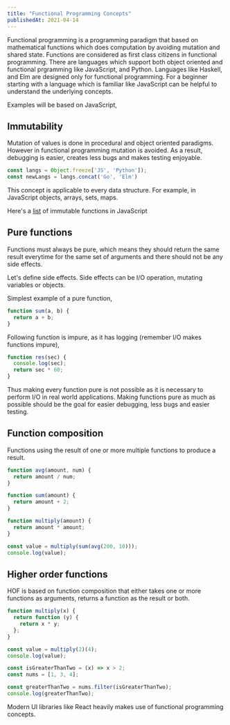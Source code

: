 ```yaml
---
title: "Functional Programming Concepts"
publishedAt: 2021-04-14
---
```


Functional programming is a programming paradigm that based on mathematical functions which does computation by avoiding mutation and shared state. Functions are considered as first class citizens in functional programming. There are languages which support both object oriented and functional prgramming like JavaScript, and Python. Languages like Haskell, and Elm are designed only for functional programming. For a beginner starting with a language which is familiar like JavaScript can be helpful to understand the underlying concepts.

Examples will be based on JavaScript,

## Immutability

Mutation of values is done in procedural and object oriented paradigms. However in functional programming mutation is avoided. As a result, debugging is easier, creates less bugs and makes testing enjoyable.

```js
const langs = Object.freeze['JS', 'Python']);
const newLangs = langs.concat('Go', 'Elm')
```

This concept is applicable to every data structure. For example, in JavaScript objects, arrays, sets, maps.

Here's a [list](https://github.com/rajikaimal/immutable-js) of immutable functions in JavaScript

## Pure functions

Functions must always be pure, which means they should return the same result everytime for the same set of arguments and there should not be any side effects.

Let's define side effects. Side effects can be I/O operation, mutating variables or objects.

Simplest example of a pure function,

```js
function sum(a, b) {
  return a + b;
}
```

Following function is impure, as it has logging (remember I/O makes functions impure),

```js
function res(sec) {
  console.log(sec);
  return sec * 60;
}
```

Thus making every function pure is not possible as it is necessary to perform I/O in real world applications. Making functions pure as much as possible should be the goal for easier debugging, less bugs and easier testing.

## Function composition

Functions using the result of one or more multiple functions to produce a result.

```js
function avg(amount, num) {
  return amount / num;
}

function sum(amount) {
  return amount + 2;
}

function multiply(amount) {
  return amount * amount;
}

const value = multiply(sum(avg(200, 10)));
console.log(value);
```

## Higher order functions

HOF is based on function composition that either takes one or more functions as arguments, returns a function as the result or both.

```js
function multiply(x) {
  return function (y) {
    return x * y;
  };
}

const value = multiply(2)(4);
console.log(value);
```

```js
const isGreaterThanTwo = (x) => x > 2;
const nums = [1, 3, 4];

const greaterThanTwo = nums.filter(isGreaterThanTwo);
console.log(greaterThanTwo);
```

Modern UI libraries like React heavily makes use of functional programming concepts.
